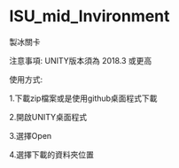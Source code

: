 # ISU_mid_Invironment
製冰關卡

注意事項:
UNITY版本須為 2018.3 或更高

使用方式:

1.下載zip檔案或是使用github桌面程式下載

2.開啟UNITY桌面程式

3.選擇Open

4.選擇下載的資料夾位置

